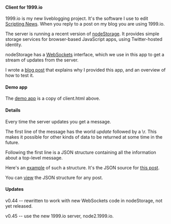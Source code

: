 #### Client for 1999.io

1999.io is my new liveblogging project. It's the software I use to edit <a href="http://scripting.com/">Scripting News</a>. When you reply to a post on my blog you are using 1999.io. 

The server is running a recent version of <a href="https://github.com/scripting/nodeStorage">nodeStorage</a>. It provides simple storage services for browser-based JavaScript apps, using Twitter-hosted identity. 

nodeStorage has a <a href="http://www.websocket.org/aboutwebsocket.html">WebSockets</a> interface, which we use in this app to get a stream of updates from the server. 

I wrote a <a href="http://scripting.com/liveblog/users/davewiner/2015/11/30/0510.html">blog post</a> that explains why I provided this app, and an overview of how to test it. 

#### Demo app

The <a href="http://fargo.io/code/websockets3/test1999.html">demo app</a> is a copy of client.html above. 

#### Details

Every time the server updates you get a message. 

The first line of the message has the world <i>update</i> followed by a \\r. This makes it possible for other kinds of data to be returned at some time in the future.

Following the first line is a JSON structure containing all the information about a top-level message. 

Here's an <a href="http://scripting.com/liveblog/data/2015/11/30/00510.json">example</a> of such a structure. It's the JSON source for <a href="http://scripting.com/liveblog/users/davewiner/2015/11/30/0510.html">this post</a>. 

You can <a href="http://scripting.com/liveblog/users/davewiner/2015/11/26/0461.html">view</a> the JSON structure for any post. 

#### Updates 

v0.44 -- rewritten to work with new WebSockets code in nodeStorage, not yet released. 

v0.45 -- use the new 1999.io server, node2.1999.io. 

